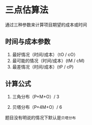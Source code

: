# 三点估算法

通过三种参数来计算项目期望的成本或时间

## 时间与成本参数

1. 最好情况（时间/成本）（tO / cO）
2. 最可能的情况（时间/成本）(tM / cM)
3. 最差情况（时间/成本）(tP / cP)

## 计算公式

1. 三角分布（P+M+O）/ 3

2. 贝塔分布（P+4M+O）/ 6

题目没有明说的情况下默认是`贝塔分布`